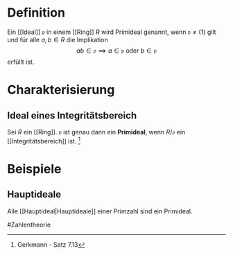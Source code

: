 # Definition
Ein [[Ideal]] $\mathfrak{p}$ in einem [[Ring]] $R$ wird Primideal genannt, wenn $\mathfrak{p} \neq (1)$ gilt und für alle $a, b \in R$ die Implikation
$$ab \in \mathfrak{p} \implies a\in \mathfrak{p} \text{ oder } b \in \mathfrak{p}$$
erfüllt ist. 

# Charakterisierung
## Ideal eines Integritätsbereich
Sei $R$ ein [[Ring]]. $\mathfrak{p}$ ist genau dann ein **Primideal**, wenn $R/\mathfrak{p}$ ein [[Integritätsbereich]] ist.  [^1]


# Beispiele
## Hauptideale
Alle [[Hauptideal|Hauptideale]] einer Primzahl sind ein Primideal.

#Zahlentheorie 

[^1]: Gerkmann - Satz 7.13